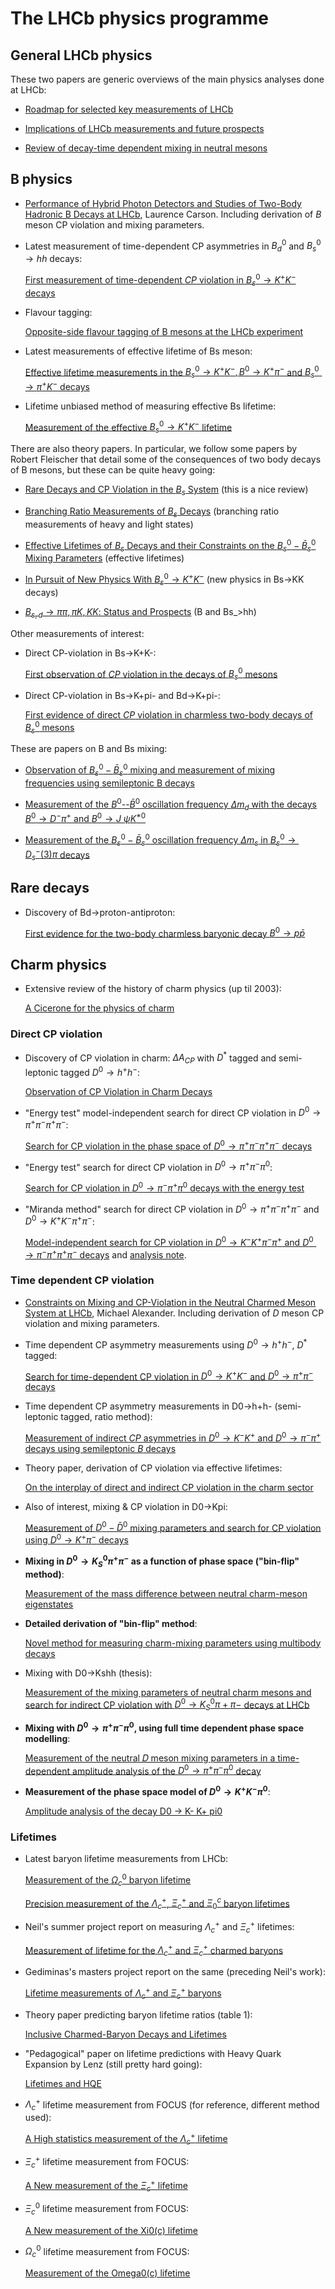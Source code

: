 # The LHCb physics programme

## General LHCb physics

These two papers are generic overviews of the main physics analyses done at LHCb:

- [Roadmap for selected key measurements of LHCb](http://inspirehep.net/record/840887)

- [Implications of LHCb measurements and future prospects](http://inspirehep.net/record/1127719)

- [Review of decay-time dependent mixing in neutral mesons](papers/LHCb-INT-2011-051.pdf)

## B physics

- [Performance of Hybrid Photon Detectors and Studies of Two-Body Hadronic B Decays at LHCb](https://cds.cern.ch/record/1232049/files/CERN-THESIS-2010-004.pdf), Laurence Carson. Including derivation of $B$ meson CP violation and mixing parameters. 

- Latest measurement of time-dependent CP asymmetries in $B_d^0$ and $B_s^0 \rightarrow hh$ decays:

  [First measurement of time-dependent $CP$ violation in $B^0_s \rightarrow K^+K^−$ decays](http://inspirehep.net/record/1246901)

- Flavour tagging:

  [Opposite-side flavour tagging of B mesons at the LHCb experiment](http://inspirehep.net/record/1090061)

- Latest measurements of effective lifetime of Bs meson:

  [Effective lifetime measurements in the $B_s^0 \rightarrow K^+K^− , B^0 \rightarrow K^+\pi^−$ and $B_s^0 \rightarrow \pi^+K^−$ decays](http://inspirehep.net/record/1303541)

- Lifetime unbiased method of measuring effective Bs lifetime:

  [Measurement of the effective $B_s^0 \rightarrow K^+ K^-$ lifetime](http://inspirehep.net/record/1123798)

There are also theory papers. In particular, we follow some papers by Robert Fleischer that detail some of the consequences of two body decays of B mesons, but these can be quite heavy going:

- [Rare Decays and CP Violation in the $B_s$ System](http://inspirehep.net/record/1225118) (this is a nice review)

- [Branching Ratio Measurements of $B_s$ Decays](http://inspirehep.net/record/1107732) (branching ratio measurements of heavy and light states)

- [Effective Lifetimes of $B_s$ Decays and their Constraints on the $B^0_s-\bar{B}^0_s$ Mixing Parameters](http://inspirehep.net/record/928287) (effective lifetimes)

- [In Pursuit of New Physics With $B^0_s \rightarrow K^+K^−$](http://inspirehep.net/record/875565) (new physics in Bs->KK decays)

- [$B_{s,d}\rightarrow \pi\pi,\pi K,KK$: Status and Prospects](http://inspirehep.net/record/750118) (B and Bs_>hh)


Other measurements of interest:

- Direct CP-violation in Bs->K+K-:

  [First observation of $CP$ violation in the decays of $B^0_s$ mesons](http://inspirehep.net/record/1229496)

- Direct CP-violation in Bs->K+pi- and Bd->K+pi-:

  [First evidence of direct $CP$ violation in charmless two-body decays of $B^0_s$ mesons](http://inspirehep.net/record/1090895)


These are papers on B and Bs mixing:

- [Observation of $B^0_s-\bar{B}^0_s$ mixing and measurement of mixing frequencies using semileptonic B decays](http://inspirehep.net/record/1246784)

- [Measurement of the $B^0$--$\bar B^0$ oscillation frequency $\Delta m_d$ with the decays $B^0 \to D^- \pi^+$ and $B^0 \to J\ \psi K^{*0}$](http://inspirehep.net/record/1193340)

- [Measurement of the $B^0_s - \bar{B}^0_s$ oscillation frequency $\Delta m_s$ in $B^0_s \to D_s^-(3) \pi$ decays](http://inspirehep.net/record/1082063)

## Rare decays

- Discovery of Bd->proton-antiproton:

  [First evidence for the two-body charmless baryonic decay $B^0 \to p \bar{p}$](http://inspirehep.net/record/1246367)

## Charm physics

- Extensive review of the history of charm physics (up til 2003):

  [A Cicerone for the physics of charm](https://inspirehep.net/record/627328)

### Direct CP violation

- Discovery of CP violation in charm: $\Delta A_{CP}$ with $D^*$ tagged and semi-leptonic tagged $D^0\rightarrow h^+h^-$:

  [Observation of CP Violation in Charm Decays](http://inspirehep.net/record/1726338)

- "Energy test" model-independent search for direct CP violation in $D^0 \rightarrow \pi^+\pi^-\pi^+\pi^-$:

  [Search for CP violation in the phase space of $D^0\rightarrow \pi^+\pi^−\pi^+\pi^−$ decays](https://cds.cern.ch/record/2209546)

- "Energy test" search for direct CP violation in $D^0\rightarrow\pi^+\pi^-\pi^0$:

  [Search for CP violation in $D^0 \to \pi^− \pi^+ \pi^0$ decays with the energy test](https://inspirehep.net/literature/1322386)

- "Miranda method" search for direct CP violation in $D^0 \rightarrow \pi^+\pi^-\pi^+\pi^-$ and $D^0 \rightarrow K^+ K^-\pi^+\pi^-$:

  [Model-independent search for CP violation in $D^0\rightarrow K^−K^+\pi^−\pi^+$ and $D^0\rightarrow \pi^−\pi^+\pi^+\pi^−$ decays](https://cds.cern.ch/record/1577360?ln=en) and [analysis note](https://twiki.cern.ch/twiki/pub/LHCbPhysics/D2hhhhCPV/CPVFourPi_v5r3.pdf). 

### Time dependent CP violation

- [Constraints on Mixing and CP-Violation in the Neutral Charmed Meson System at LHCb](https://cds.cern.ch/record/1494111/files/Thesis-2012-Alexander.pdf), Michael Alexander. Including derivation of $D$ meson CP violation and mixing parameters.

- Time dependent CP asymmetry measurements using $D^0 \rightarrow h^+h^-$, $D^*$ tagged:

  [Search for time-dependent CP violation in $D^0\rightarrow K^+K^−$ and $D^0\rightarrow\pi^+\pi^−$ decays](http://cds.cern.ch/record/2674875?ln=en)

- Time dependent CP asymmetry measurements in D0->h+h- (semi-leptonic tagged, ratio method):

  [Measurement of indirect $CP$ asymmetries in $D^0\rightarrow K^-K^+$ and $D^0\rightarrow \pi^-\pi^+$ decays using semileptonic $B$ decays](http://arxiv.org/abs/1501.06777)

- Theory paper, derivation of CP violation via effective lifetimes:

  [On the interplay of direct and indirect CP violation in the charm sector](http://arxiv.org/abs/1111.6515)

- Also of interest, mixing & CP violation in D0->Kpi:

  [Measurement of $D^0-\bar{D}^0$ mixing parameters and search for CP violation using $D^0\rightarrow K^+\pi^-$ decays](http://arxiv.org/abs/1309.6534)

- __Mixing in $D^0 \rightarrow K_S^0 \pi^+ \pi^-$ as a function of phase space ("bin-flip" method)__:

  [Measurement of the mass difference between neutral charm-meson eigenstates](https://inspirehep.net/record/1724179)

- __Detailed derivation of "bin-flip" method__:

  [Novel method for measuring charm-mixing parameters using multibody decays](https://inspirehep.net/literature/1702145)

- Mixing with D0->Kshh (thesis):

  [Measurement of the mixing parameters of neutral charm mesons and search for indirect CP violation with $D^0\rightarrow K^0_S\pi+\pi−$ decays at LHCb](http://cds.cern.ch/record/2200139/files/CERN-THESIS-2015-348.pdf)

- __Mixing with $D^0 \rightarrow \pi^+\pi^-\pi^0$, using full time dependent phase space modelling__:

  [Measurement of the neutral 𝐷 meson mixing parameters in a time-dependent amplitude analysis of the $D^0\rightarrow \pi^+\pi^−\pi^0$ decay](https://inspirehep.net/record/1441203)

- __Measurement of the phase space model of $D^0 \rightarrow K^+K^-\pi^0$__:

  [Amplitude analysis of the decay D0 -> K- K+ pi0](https://inspirehep.net/literature/749390)

### Lifetimes

- Latest baryon lifetime measurements from LHCb:

  [Measurement of the $\Omega^0_c$ baryon lifetime](https://inspirehep.net/record/1681144)

  [Precision measurement of the $\Lambda^+_c$, $\Xi^+_c$ and $\Xi_0^c$ baryon lifetimes](https://inspirehep.net/record/1740743)

- Neil's summer project report on measuring $\Lambda_c^+$ and $\Xi_c^+$ lifetimes:

  [Measurement of lifetime for the $\Lambda_c^+$ and $\Xi_c^+$ charmed baryons](http://ppewww.physics.gla.ac.uk/~malexander/teaching/reading-list/2016-NWarrack-CharmedHadronLifetime.pdf)

- Gediminas's masters project report on the same (preceding Neil's work):

  [Lifetime measurements of $\Lambda_c^+$ and $\Xi_c^+$ baryons](http://ppewww.physics.gla.ac.uk/~malexander/teaching/reading-list/2016-GSarpis_Final_Report_1106143s_BaryonLifetimeMeasurements.pdf)

- Theory paper predicting baryon lifetime ratios (table 1):

  [Inclusive Charmed-Baryon Decays and Lifetimes](http://arxiv.org/pdf/hep-ph/9704445v2.pdf)

- "Pedagogical" paper on lifetime predictions with Heavy Quark Expansion by Lenz (still pretty hard going):

  [Lifetimes and HQE](http://arxiv.org/pdf/1405.3601v1.pdf)

- $\Lambda_c^+$ lifetime measurement from FOCUS (for reference, different method used):

  [A High statistics measurement of the $\Lambda^+_c$ lifetime](http://inspirehep.net/record/582481)

- $\Xi_c^+$ lifetime measurement from FOCUS:

  [A New measurement of the $\Xi^+_c$ lifetime](http://inspirehep.net/record/563670)

- $\Xi_c^0$ lifetime measurement from FOCUS:

  [A New measurement of the Xi0(c) lifetime](http://inspirehep.net/record/589409)

- $\Omega_c^0$ lifetime measurement from FOCUS:

  [Measurement of the Omega0(c) lifetime](http://inspirehep.net/record/613856)